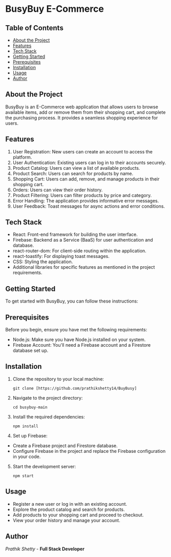 # BusyBuy E-Commerce

## Table of Contents
- [About the Project](#about-the-project)
- [Features](#features)
- [Tech Stack](#tech-stack)
- [Getting Started](#getting-started)
- [Prerequisites](#prerequisites)
- [Installation](#installation)
- [Usage](#usage)
- [Author](#author)

## About the Project

BusyBuy is an E-Commerce web application that allows users to browse available items, add or remove them from their shopping cart, and complete the purchasing process. It provides a seamless shopping experience for users.

## Features

1. User Registration: New users can create an account to access the platform.
2. User Authentication: Existing users can log in to their accounts securely.
3. Product Catalog: Users can view a list of available products.
4. Product Search: Users can search for products by name.
5. Shopping Cart: Users can add, remove, and manage products in their shopping cart.
6. Orders: Users can view their order history.
7. Product Filtering: Users can filter products by price and category.
8. Error Handling: The application provides informative error messages.
9. User Feedback: Toast messages for async actions and error conditions.

## Tech Stack

- React: Front-end framework for building the user interface.
- Firebase: Backend as a Service (BaaS) for user authentication and database.
- react-router-dom: For client-side routing within the application.
- react-toastify: For displaying toast messages.
- CSS: Styling the application.
- Additional libraries for specific features as mentioned in the project requirements.

## Getting Started

To get started with BusyBuy, you can follow these instructions:

## Prerequisites

Before you begin, ensure you have met the following requirements:

- Node.js: Make sure you have Node.js installed on your system.
- Firebase Account: You'll need a Firebase account and a Firestore database set up.

## Installation

1. Clone the repository to your local machine:
   ```
   git clone [https://github.com/prathikshetty14/BuyBusy]
   ```
   
2. Navigate to the project directory:
   ```
   cd busybuy-main
   ```

3. Install the required dependencies:
   ```
   npm install
   ```

4. Set up Firebase:
- Create a Firebase project and Firestore database.
- Configure Firebase in the project and replace the Firebase configuration in your code.
  
5. Start the development server:
   ```
   npm start
   ```

## Usage

- Register a new user or log in with an existing account.
- Explore the product catalog and search for products.
- Add products to your shopping cart and proceed to checkout.
- View your order history and manage your account.

## Author
*Prathik Shetty* - **Full Stack Developer**

